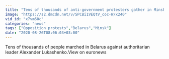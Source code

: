 ```yaml
---
title: "Tens of thousands of anti-government protesters gather in Minsk"
image: "https://s2.dmcdn.net/v/SPCBi1VEQtV_coc-W/x240"
vid_id: "x7vm60c"
categories: "news"
tags: ["Opposition protests","Belarus","Minsk"]
date: "2020-08-26T08:06:03+03:00"
---
```

Tens of thousands of people marched in Belarus against authoritarian leader Alexander Lukashenko.View on euronews
